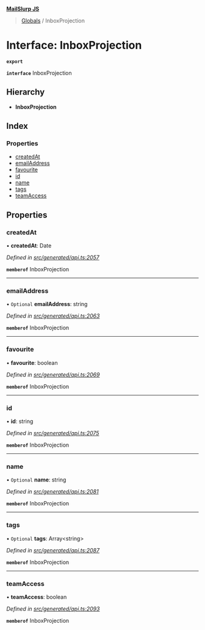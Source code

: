 **[MailSlurp JS](../README.md)**

> [Globals](../README.md) / InboxProjection

# Interface: InboxProjection

**`export`** 

**`interface`** InboxProjection

## Hierarchy

* **InboxProjection**

## Index

### Properties

* [createdAt](inboxprojection.md#createdat)
* [emailAddress](inboxprojection.md#emailaddress)
* [favourite](inboxprojection.md#favourite)
* [id](inboxprojection.md#id)
* [name](inboxprojection.md#name)
* [tags](inboxprojection.md#tags)
* [teamAccess](inboxprojection.md#teamaccess)

## Properties

### createdAt

•  **createdAt**: Date

*Defined in [src/generated/api.ts:2057](https://github.com/mailslurp/mailslurp-client/blob/aab6cee/src/generated/api.ts#L2057)*

**`memberof`** InboxProjection

___

### emailAddress

• `Optional` **emailAddress**: string

*Defined in [src/generated/api.ts:2063](https://github.com/mailslurp/mailslurp-client/blob/aab6cee/src/generated/api.ts#L2063)*

**`memberof`** InboxProjection

___

### favourite

•  **favourite**: boolean

*Defined in [src/generated/api.ts:2069](https://github.com/mailslurp/mailslurp-client/blob/aab6cee/src/generated/api.ts#L2069)*

**`memberof`** InboxProjection

___

### id

•  **id**: string

*Defined in [src/generated/api.ts:2075](https://github.com/mailslurp/mailslurp-client/blob/aab6cee/src/generated/api.ts#L2075)*

**`memberof`** InboxProjection

___

### name

• `Optional` **name**: string

*Defined in [src/generated/api.ts:2081](https://github.com/mailslurp/mailslurp-client/blob/aab6cee/src/generated/api.ts#L2081)*

**`memberof`** InboxProjection

___

### tags

• `Optional` **tags**: Array\<string>

*Defined in [src/generated/api.ts:2087](https://github.com/mailslurp/mailslurp-client/blob/aab6cee/src/generated/api.ts#L2087)*

**`memberof`** InboxProjection

___

### teamAccess

•  **teamAccess**: boolean

*Defined in [src/generated/api.ts:2093](https://github.com/mailslurp/mailslurp-client/blob/aab6cee/src/generated/api.ts#L2093)*

**`memberof`** InboxProjection
